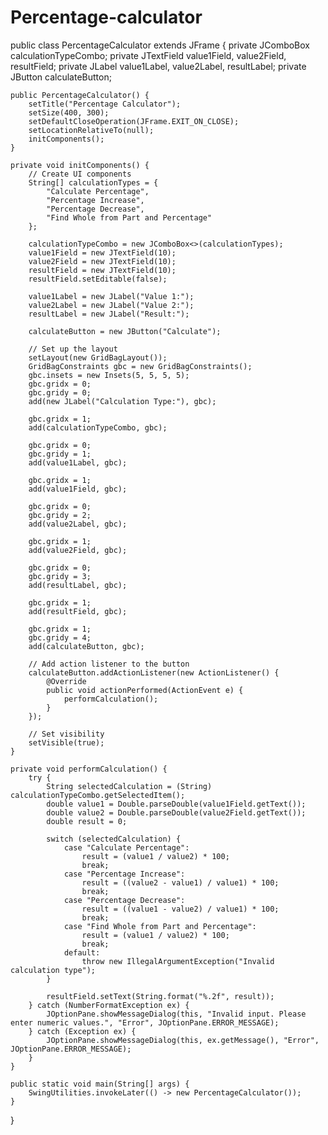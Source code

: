 # Percentage-calculator
public class PercentageCalculator extends JFrame {
    private JComboBox<String> calculationTypeCombo;
    private JTextField value1Field, value2Field, resultField;
    private JLabel value1Label, value2Label, resultLabel;
    private JButton calculateButton;

    public PercentageCalculator() {
        setTitle("Percentage Calculator");
        setSize(400, 300);
        setDefaultCloseOperation(JFrame.EXIT_ON_CLOSE);
        setLocationRelativeTo(null);
        initComponents();
    }

    private void initComponents() {
        // Create UI components
        String[] calculationTypes = {
            "Calculate Percentage",
            "Percentage Increase",
            "Percentage Decrease",
            "Find Whole from Part and Percentage"
        };
        
        calculationTypeCombo = new JComboBox<>(calculationTypes);
        value1Field = new JTextField(10);
        value2Field = new JTextField(10);
        resultField = new JTextField(10);
        resultField.setEditable(false);
        
        value1Label = new JLabel("Value 1:");
        value2Label = new JLabel("Value 2:");
        resultLabel = new JLabel("Result:");
        
        calculateButton = new JButton("Calculate");

        // Set up the layout
        setLayout(new GridBagLayout());
        GridBagConstraints gbc = new GridBagConstraints();
        gbc.insets = new Insets(5, 5, 5, 5);
        gbc.gridx = 0;
        gbc.gridy = 0;
        add(new JLabel("Calculation Type:"), gbc);
        
        gbc.gridx = 1;
        add(calculationTypeCombo, gbc);
        
        gbc.gridx = 0;
        gbc.gridy = 1;
        add(value1Label, gbc);
        
        gbc.gridx = 1;
        add(value1Field, gbc);
        
        gbc.gridx = 0;
        gbc.gridy = 2;
        add(value2Label, gbc);
        
        gbc.gridx = 1;
        add(value2Field, gbc);
        
        gbc.gridx = 0;
        gbc.gridy = 3;
        add(resultLabel, gbc);
        
        gbc.gridx = 1;
        add(resultField, gbc);
        
        gbc.gridx = 1;
        gbc.gridy = 4;
        add(calculateButton, gbc);

        // Add action listener to the button
        calculateButton.addActionListener(new ActionListener() {
            @Override
            public void actionPerformed(ActionEvent e) {
                performCalculation();
            }
        });

        // Set visibility
        setVisible(true);
    }

    private void performCalculation() {
        try {
            String selectedCalculation = (String) calculationTypeCombo.getSelectedItem();
            double value1 = Double.parseDouble(value1Field.getText());
            double value2 = Double.parseDouble(value2Field.getText());
            double result = 0;

            switch (selectedCalculation) {
                case "Calculate Percentage":
                    result = (value1 / value2) * 100;
                    break;
                case "Percentage Increase":
                    result = ((value2 - value1) / value1) * 100;
                    break;
                case "Percentage Decrease":
                    result = ((value1 - value2) / value1) * 100;
                    break;
                case "Find Whole from Part and Percentage":
                    result = (value1 / value2) * 100;
                    break;
                default:
                    throw new IllegalArgumentException("Invalid calculation type");
            }

            resultField.setText(String.format("%.2f", result));
        } catch (NumberFormatException ex) {
            JOptionPane.showMessageDialog(this, "Invalid input. Please enter numeric values.", "Error", JOptionPane.ERROR_MESSAGE);
        } catch (Exception ex) {
            JOptionPane.showMessageDialog(this, ex.getMessage(), "Error", JOptionPane.ERROR_MESSAGE);
        }
    }

    public static void main(String[] args) {
        SwingUtilities.invokeLater(() -> new PercentageCalculator());
    }
} 
